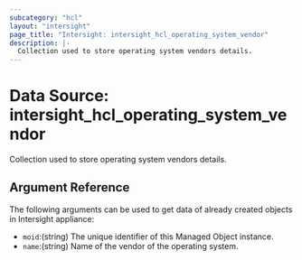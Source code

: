 ```yaml
---
subcategory: "hcl"
layout: "intersight"
page_title: "Intersight: intersight_hcl_operating_system_vendor"
description: |-
  Collection used to store operating system vendors details.
---
```


# Data Source: intersight_hcl_operating_system_vendor
Collection used to store operating system vendors details.
## Argument Reference
The following arguments can be used to get data of already created objects in Intersight appliance:
* `moid`:(string) The unique identifier of this Managed Object instance. 
* `name`:(string) Name of the vendor of the operating system. 

